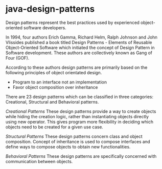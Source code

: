 # java-design-patterns

Design patterns represent the best practices used by experienced object-oriented software developers.

In 1994, four authors Erich Gamma, Richard Helm, Ralph Johnson and John Vlissides published a book titled Design Patterns - Elements of Reusable Object-Oriented Software which initiated the concept of Design Pattern in Software development. These authors are collectively known as Gang of Four (GOF).

According to these authors design patterns are primarily based on the following principles of object orientated design.

-   Program to an interface not an implementation
-   Favor object composition over inheritance

There are 23 design patterns which can be classified in three categories: Creational, Structural and Behavioral patterns.

_Creational Patterns_
These design patterns provide a way to create objects while hiding the creation logic, rather than instantiating objects directly using new operator. This gives program more flexibility in deciding which objects need to be created for a given use case.

_Structural Patterns_
These design patterns concern class and object composition. Concept of inheritance is used to compose interfaces and define ways to compose objects to obtain new functionalities.

_Behavioral Patterns_
These design patterns are specifically concerned with communication between objects.
